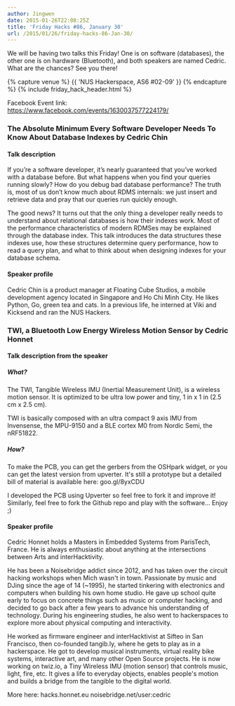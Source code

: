 ```yaml
---
author: Jingwen
date: 2015-01-26T22:08:25Z
title: 'Friday Hacks #86, January 30'
url: /2015/01/26/friday-hacks-86-Jan-30/
---
```


We will be having two talks this Friday! One is on software (databases), the
other one is on hardware (Bluetooth), and both speakers are named Cedric. What
are the chances? See you there!

{% capture venue %}
    {{ 'NUS Hackerspace, AS6 #02-09' }}
{% endcapture %}
{% include friday_hack_header.html %}

Facebook Event link: https://www.facebook.com/events/1630037577224179/ 

### The Absolute Minimum Every Software Developer Needs To Know About Database Indexes by Cedric Chin

#### Talk description

If you’re a software developer, it’s nearly guaranteed that you’ve worked with a database before. But what happens when you find your queries running slowly? How do you debug bad database performance? The truth is, most of us don’t know much about RDMS internals: we just insert and retrieve data and pray that our queries run quickly enough.

The good news? It turns out that the only thing a developer really needs to understand about relational databases is how their indexes work. Most of the performance characteristics of modern RDMSes may be explained through the database index. This talk introduces the data structures these indexes use, how these structures determine query performance, how to read a query plan, and what to think about when designing indexes for your database schema.

#### Speaker profile

Cedric Chin is a product manager at Floating Cube Studios, a mobile development agency located in Singapore and Ho Chi Minh City. He likes Python, Go, green tea and cats. In a previous life, he interned at Viki and Kicksend and ran the NUS Hackers.

### TWI, a Bluetooth Low Energy Wireless Motion Sensor by Cedric Honnet

#### Talk description from the speaker

##### What?

The TWI, Tangible Wireless IMU (Inertial Measurement Unit), is a wireless motion sensor. It is optimized to be ultra low power and tiny, 1 in x 1 in (2.5 cm x 2.5 cm).

TWI is basically composed with an ultra compact 9 axis IMU from Invensense, the MPU-9150 and a BLE cortex M0 from Nordic Semi, the nRF51822.

##### How?
To make the PCB, you can get the gerbers from the OSHpark widget, or you can get the latest version from upverter. It's still a prototype but a detailed bill of material is available here: goo.gl/8yxCDU

I developed the PCB using Upverter so feel free to fork it and improve it! Similarly, feel free to fork the Github repo and play with the software...
Enjoy ;)


#### Speaker profile

Cedric Honnet holds a Masters in Embedded Systems from ParisTech, France. He is always enthusiastic about anything at the intersections between Arts and interHacktivity.

He has been a Noisebridge addict since 2012, and has taken over the circuit hacking workshops when Mich wasn't in town. Passionate by music and DJing since the age of 14 (~1995), he started tinkering with electronics and computers when building his own home studio. He gave up school quite early to focus on concrete things such as music or computer hacking, and decided to go back after a few years to advance his understanding of technology. During his engineering studies, he also went to hackerspaces to explore more about physical computing and interactivity.

He worked as firmware engineer and interHacktivist at Sifteo in San Francisco, then co-founded tangib.ly, where he gets to play as in a hackerspace. He got to develop musical instruments, virtual reality bike systems, interactive art, and many other Open Source projects.
He is now working on twiz.io, a Tiny Wireless IMU (motion sensor) that controls music, light, fire, etc. It gives a life to everyday objects, enables people's motion and builds a bridge from the tangible to the digital world.

More here:
hacks.honnet.eu
noisebridge.net/user:cedric
